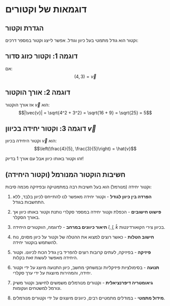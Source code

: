 # דוגמאות של וקטורים

## הגדרת וקטור

וקטור הוא גודל מתמטי בעל כיוון וגודל. אפשר לייצג וקטור במספר דרכים:

## דוגמה 1: וקטור כזוג סדור
אם:
$$(4,3) = \vec{v}$$

## דוגמה 2: אורך הוקטור
אז אורך הוקטור $\vec{v}$ הוא:
$$|\vec{v}| = \sqrt{4^2 + 3^2} = \sqrt{16 + 9} = \sqrt{25} = 5$$

## דוגמה 3: וקטור יחידה בכיוון $\vec{v}$
וקטור היחידה בכיוון $\vec{v}$ הוא:
$$\left(\frac{4}{5}, \frac{3}{5}\right) = \hat{v}$$

זהו וקטור באותו כיוון אבל עם אורך 1 בדיוק!

## חשיבות הוקטור המנורמל (וקטור היחידה)

וקטור יחידה (מנורמל) הוא בעל חשיבות רבה במתמטיקה ובפיזיקה מכמה סיבות:

1. **הפרדה בין כיוון לגודל** - וקטור יחידה מאפשר לנו להתייחס לכיוון בלבד, ללא התחשבות בגודל.

2. **פישוט חישובים** - הכפלת וקטור יחידה במספר סקלרי נותנת וקטור באותו כיוון אך באורך הסקלר.

3. **תיאור כיוונים במרחב** - לדוגמה, הווקטורים היחידה $\hat{i}$, $\hat{j}$, $\hat{k}$ בכיוון צירי הקואורדינטות.

4. **חישוב הטלות** - כאשר רוצים למצוא את ההטלה של וקטור על כיוון מסוים, נוח להשתמש בוקטור יחידה.

5. **פיזיקה** - בפיזיקה, לעתים קרובות רוצים להפריד בין גודל הכוח לכיוונו. וקטור היחידה מאפשר לעשות זאת בקלות.

6. **תנועה** - בסימולציות פיזיקליות ובמשחקי מחשב, כיוון התנועה מיוצג על ידי וקטור יחידה, והמהירות מיוצגת על ידי ערך סקלרי.

7. **גיאומטריה דיפרנציאלית** - וקטורים מנורמלים משמשים לחישוב וקטור משיק ונורמל למשטחים ועקומות.

8. **מידול מתמטי** - במודלים מתמטיים רבים, כיוונים מיוצגים על ידי וקטורים מנורמלים.

